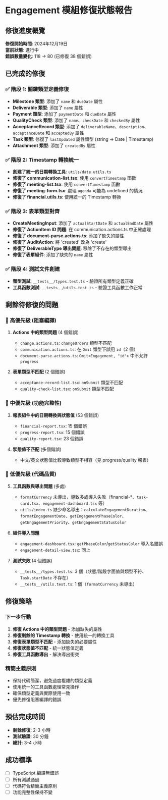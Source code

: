 # Engagement 模組修復狀態報告

## 修復進度概覽

**修復開始時間**: 2024年12月19日  
**當前狀態**: 進行中  
**錯誤數量變化**: 118 → 80 (已修復 38 個錯誤)

## 已完成的修復

### ✅ 階段 1: 關鍵類型定義修復
- **Milestone 類型**: 添加了 `name` 和 `dueDate` 屬性
- **Deliverable 類型**: 添加了 `name` 屬性
- **Payment 類型**: 添加了 `paymentDate` 和 `dueDate` 屬性
- **QualityCheck 類型**: 添加了 `name`、`checkDate` 和 `checkedBy` 屬性
- **AcceptanceRecord 類型**: 添加了 `deliverableName`、`description`、`acceptanceDate` 和 `acceptedBy` 屬性
- **Task 類型**: 修復了 `lastUpdated` 屬性類型 (string → Date | Timestamp)
- **Attachment 類型**: 添加了 `createdBy` 屬性

### ✅ 階段 2: Timestamp 轉換統一
- **創建了統一的日期轉換工具**: `utils/date.utils.ts`
- **修復了 communication-list.tsx**: 使用 `convertTimestamp` 函數
- **修復了 meeting-list.tsx**: 使用 `convertTimestamp` 函數
- **修復了 meeting-form.tsx**: 處理 `agenda` 可能為 undefined 的情況
- **修復了 financial.utils.ts**: 使用統一的 Timestamp 轉換

### ✅ 階段 3: 表單類型對齊
- **CreateMeetingInput**: 添加了 `actualStartDate` 和 `actualEndDate` 屬性
- **修復了 ActionItem ID 問題**: 在 communication.actions.ts 中正確處理
- **修復了 document-parse.actions.ts**: 添加了缺失的屬性
- **修復了 AuditAction**: 將 'created' 改為 'create'
- **修復了 DeliverableType 導出問題**: 移除了不存在的類型導出
- **修復了表單組件**: 添加了缺失的 `name` 屬性

### ✅ 階段 4: 測試文件創建
- **類型測試**: `__tests__/types.test.ts` - 驗證所有類型定義正確
- **工具函數測試**: `__tests__/utils.test.ts` - 驗證工具函數工作正常

## 剩餘待修復的問題

### 🔄 高優先級 (阻塞編譯)
1. **Actions 中的類型問題** (4 個錯誤)
   - `change.actions.ts`: `changeOrders` 類型不匹配
   - `communication.actions.ts`: 在 `Omit` 類型下誤用 `id`（2 個）
   - `document-parse.actions.ts`: `Omit<Engagement, "id">` 中不允許 `progress`

2. **表單類型不匹配** (2 個錯誤)
   - `acceptance-record-list.tsx`: `onSubmit` 類型不匹配
   - `quality-check-list.tsx`: `onSubmit` 類型不匹配

### 🔄 中優先級 (功能完整性)
3. **報表組件中的日期轉換與狀態值** (53 個錯誤)
   - `financial-report.tsx`: 15 個錯誤
   - `progress-report.tsx`: 15 個錯誤
   - `quality-report.tsx`: 23 個錯誤

4. **狀態值不匹配** (多個錯誤)
   - 中文/英文狀態值比較導致類型不相容（見 progress/quality 報表）

### 🔄 低優先級 (代碼品質)
5. **工具函數與導出問題** (多處)
   - `formatCurrency` 未導出，導致多處導入失敗（financial-*、`task-card.tsx`、`engagement-dashboard.tsx` 等）
   - `utils/index.ts` 缺少命名導出：`calculateEngagementDuration`、`formatEngagementDate`、`getEngagementPhaseColor`、`getEngagementPriority`、`getEngagementStatusColor`

6. **組件導入問題**
   - `engagement-dashboard.tsx`: `getPhaseColor`/`getStatusColor` 導入名錯誤
   - `engagement-detail-view.tsx`: 同上

7. **測試失敗** (4 個錯誤)
   - `__tests__/types.test.ts`: 3 個（狀態/階段字面值與類型不符、`Task.startDate` 不存在）
   - `__tests__/utils.test.ts`: 1 個（`formatCurrency` 未導出）

## 修復策略

### 下一步行動
1. **修復 Actions 中的類型問題** - 添加缺失的屬性
2. **修復剩餘的 Timestamp 轉換** - 使用統一的轉換工具
3. **修復表單類型不匹配** - 添加缺失的必要屬性
4. **修復狀態值不匹配** - 統一狀態值定義
5. **修復工具函數導出** - 解決導出衝突

### 精簡主義原則
- 保持代碼簡潔，避免過度複雜的類型定義
- 使用統一的工具函數處理常見操作
- 確保類型定義與實際使用一致
- 優先修復阻塞編譯的錯誤

## 預估完成時間
- **剩餘修復**: 2-3 小時
- **測試驗證**: 30 分鐘
- **總計**: 3-4 小時

## 成功標準
- [ ] TypeScript 編譯無錯誤
- [ ] 所有測試通過
- [ ] 代碼符合精簡主義原則
- [ ] 功能完整性保持不變
